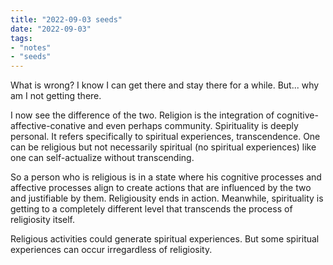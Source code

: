```yaml
---
title: "2022-09-03 seeds"
date: "2022-09-03"
tags:
- "notes"
- "seeds"
---
```


What is wrong? I know I can get there and stay there for a while. But... why am I not getting there.

I now see the difference of the two. Religion is the integration of cognitive-affective-conative and even perhaps community. Spirituality is deeply personal. It refers specifically to spiritual experiences, transcendence. One can be religious but not necessarily spiritual (no spiritual experiences) like one can self-actualize without transcending.

So a person who is religious is in a state where his cognitive processes and affective processes align to create actions that are influenced by the two and justifiable by them. Religiousity ends in action. Meanwhile, spirituality is getting to a completely different level that transcends the process of religiosity itself.

Religious activities could generate spiritual experiences. But some spiritual experiences can occur irregardless of religiosity.